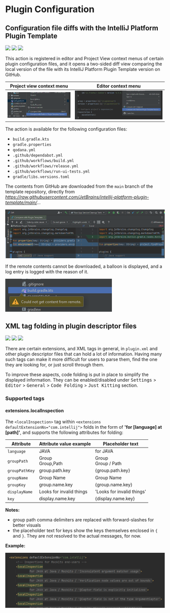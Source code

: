 # Plugin Configuration

## Configuration file diffs with the IntelliJ Platform Plugin Template

![](https://img.shields.io/badge/diffview-orange) ![](https://img.shields.io/badge/since-0.3.0-blue) [![](https://img.shields.io/badge/implementation-CompareConfigFileWithPluginTemplateAction-blue)](../src/main/java/com/picimako/justkitting/action/diff/CompareConfigFileWithPluginTemplateAction.java)

This action is registered in editor and Project View context menus of certain plugin configuration files,
and it opens a two-sided diff view comparing the local version of the file with its IntelliJ Platform Plugin Template version on GitHub.

| Project view context menu                                                                                                    | Editor context menu                                                                                              |
|------------------------------------------------------------------------------------------------------------------------------|------------------------------------------------------------------------------------------------------------------|
| ![compare_with_template_project_view_context_menu_action](assets/compare_with_template_project_view_context_menu_action.png) | ![compare_with_template_editor_context_menu_action](assets/compare_with_template_editor_context_menu_action.png) |


The action is available for the following configuration files:
- `build.gradle.kts`
- `gradle.properties`
- `qodana.yml`
- `.github/dependabot.yml`
- `.github/workflows/build.yml`
- `.github/workflows/release.yml`
- `.github/workflows/run-ui-tests.yml`
- `gradle/libs.versions.toml`

The contents from GitHub are downloaded from the `main` branch of the template repository, directly from *https://raw.githubusercontent.com/JetBrains/intellij-platform-plugin-template/main/...*

![compare_with_template_diff_view](assets/compare_with_template_diff_view.png)

If the remote contents cannot be downloaded, a balloon is displayed, and a log entry is logged with the reason of it.

![compare_with_template_error_balloon](assets/compare_with_template_error_balloon.png)

## XML tag folding in plugin descriptor files

![](https://img.shields.io/badge/codefolding-orange) ![](https://img.shields.io/badge/since-0.4.0-blue) [![](https://img.shields.io/badge/implementation-PluginDescriptorTagsFoldingBuilder-blue)](../src/main/java/com/picimako/justkitting/codefolding/PluginDescriptorTagsFoldingBuilder.java)

There are certain extensions, and XML tags in general, in `plugin.xml` and other plugin descriptor files that can hold a lot of information.
Having many such tags can make it more difficult for users to parse them, find the one they are looking for, or just scroll through them.

To improve these aspects, code folding is put in place to simplify the displayed information. They can be enabled/disabled
under <kbd>Settings</kbd> > <kbd>Editor</kbd> > <kbd>General</kbd> > <kbd>Code Folding</kbd> > <kbd>Just Kitting</kbd> section.

### Supported tags

#### extensions.localInspection

The `<localInspection>` tag within `<extensions defaultExtensionNs="com.intellij">` folds in the form of **'for [language] at [path]'**,
and supports the following attributes for folding:

| Attribute      | Attribute value example  | Placeholder text           |
|----------------|--------------------------|----------------------------|
| `language`     | JAVA                     | for JAVA                   |
| `groupPath`    | Group<br/>Group,Path     | Group<br/>Group / Path     |
| `groupPathKey` | group.path.key           | {group.path.key}           |
| `groupName`    | Group Name               | Group Name                 |
| `groupKey`     | group.name.key           | {group.name.key}           |
| `displayName`  | Looks for invalid things | 'Looks for invalid things' |
| `key`          | display.name.key         | {display.name.key}         |

**Notes:**
- group path comma delimiters are replaced with forward-slashes for better visuals
- the placeholder text for keys show the keys themselves enclosed in `{` and `}`. They are not resolved to the actual messages, for now. 

**Example:**

![local_inspection_tag_folding](assets/local_inspection_tag_folding.png)
